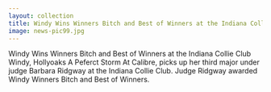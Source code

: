```yaml
---
layout: collection
title: Windy Wins Winners Bitch and Best of Winners at the Indiana Collie Club
image: news-pic99.jpg
---
```

Windy Wins Winners Bitch and Best of Winners at the Indiana Collie Club
 Windy, Hollyoaks A Peferct Storm At Calibre, picks up her third major under judge Barbara Ridgway at the Indiana Collie Club. Judge Ridgway awarded Windy Winners Bitch and Best of Winners.
